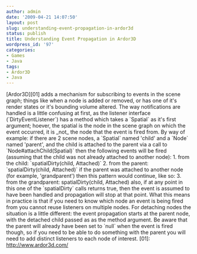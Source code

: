 ```yaml
---
author: admin
date: '2009-04-21 14:07:50'
layout: post
slug: understanding-event-propagation-in-ardor3d
status: publish
title: Understanding Event Propagation in Ardor3D
wordpress_id: '97'
categories:
- Games
- Java
tags:
- Ardor3D
- Java
---
```


[Ardor3D][01] adds a mechanism for subscribing to events in the scene
graph; things like when a node is added or removed, or has one of it's
render states or it's bounding volume altered. The way notifications are
handled is a little confusing at first, as the listener interface
(\`DirtyEventListener\`) has a method which takes a \`Spatial\` as it's
first argument; hoever, the spatial is the node in the scene graph on
which the event occurred, it is \_not\_ the node that the event is fired
from. By way of example: if there are 2 scene nodes, a \`Spatial\` named
'child' and a \`Node\` named 'parent', and the child is attached to the
parent via a call to \`Node\#attachChild(Spatial)\` then the following
events will be fired (assuming that the child was not already attached
to another node): 1. from the child: \`spatialDirty(child, Attached)\`
2. from the parent: \`spatialDirty(child, Attached)\` if the parent was
attached to another node (for example, 'grandparent') then this pattern
would continue, like so: 3. from the grandparent: spatialDirty(child,
Attached) also, if at any point in this one of the \`spatialDirty\`
calls returns true, then the event is assumed to have been handled and
propagation will stop at that point. What this means in practice is that
if you need to know which node an event is being fired from you cannot
reuse listeners on multiple nodes. For detaching nodes the situation is
a little different: the event propagation starts at the parent node,
with the detached child passed as as the method argument. Be aware that
the parent will already have been set to \`null\` when the event is
fired though, so if you need to be able to do something with the parent
you will need to add distinct listeners to each node of interest. [01]:
http://www.ardor3d.com/
